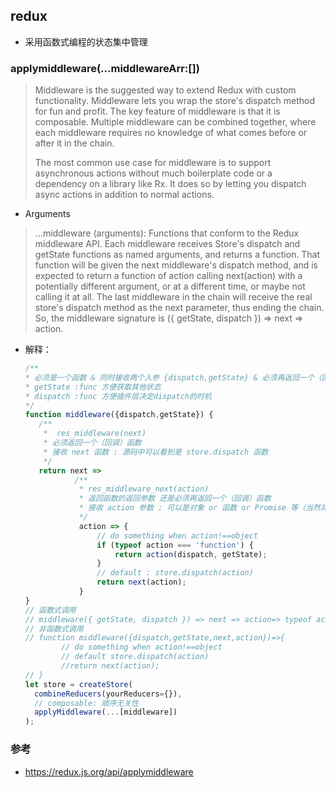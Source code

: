 ## redux
- 采用函数式编程的状态集中管理

### applymiddleware(...middlewareArr:[])
> Middleware is the suggested way to extend Redux with custom functionality. Middleware lets you wrap the store's dispatch method for fun and profit. The key feature of middleware is that it is composable. Multiple middleware can be combined together, where each middleware requires no knowledge of what comes before or after it in the chain.
> 
> The most common use case for middleware is to support asynchronous actions without much boilerplate code or a dependency on a library like Rx. It does so by letting you dispatch async actions in addition to normal actions.
- Arguments
>  ...middleware (arguments): Functions that conform to the Redux middleware API. Each middleware receives Store's dispatch and getState functions as named arguments, and returns a function. That function will be given the next middleware's dispatch method, and is expected to return a function of action calling next(action) with a potentially different argument, or at a different time, or maybe not calling it at all. The last middleware in the chain will receive the real store's dispatch method as the next parameter, thus ending the chain. So, the middleware signature is ({ getState, dispatch }) => next => action.
- 解释：
  ```js
  /**
  * 必须是一个函数 & 同时接收两个入参 {dispatch,getState} & 必须再返回一个（回调）函数；方便后续插件使用
  * getState :func 方便获取其他状态 
  * dispatch :func 方便插件层决定dispatch的时机
  */
  function middleware({dispatch,getState}) {  
     /**
      *  res_middleware(next)
      * 必须返回一个（回调）函数
      * 接收 next 函数 : 源码中可以看到是 store.dispatch 函数
      */
     return next => 
             /**
              * res_middleware_next(action)
              * 返回函数的返回参数 还是必须再返回一个（回调）函数
              * 接收 action 参数 : 可以是对象 or 函数 or Promise 等（当然非对象格式需要插件层先行处理）
              */
              action => {
                  // do something when action!==object 
                  if (typeof action === 'function') {
                      return action(dispatch, getState);
                  }
                  // default : store.dispatch(action)
                  return next(action);
              }
  }
  // 函数式调用
  // middleware({ getState, dispatch }) => next => action=> typeof action === 'function' ? action(dispatch, getState) : next(action)
  // 非函数式调用
  // function middleware({dispatch,getState,next,action})=>{
          // do something when action!==object 
          // default store.dispatch(action)
          //return next(action);
  // }
  let store = createStore(
    combineReducers(yourReducers={}),
    // composable: 顺序无关性
    applyMiddleware(...[middleware])
  );
  ```
  
### 参考
- https://redux.js.org/api/applymiddleware